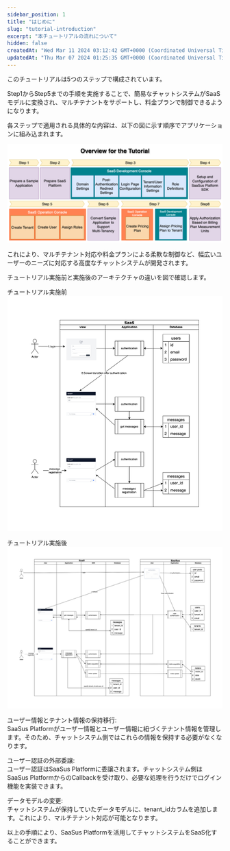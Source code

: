 ```yaml
---
sidebar_position: 1
title: "はじめに"
slug: "tutorial-introduction"
excerpt: "本チュートリアルの流れについて"
hidden: false
createdAt: "Wed Mar 11 2024 03:12:42 GMT+0000 (Coordinated Universal Time)"
updatedAt: "Thu Mar 07 2024 01:25:35 GMT+0000 (Coordinated Universal Time)"
---
```


このチュートリアルは5つのステップで構成されています。

Step1からStep5までの手順を実施することで、簡易なチャットシステムがSaaSモデルに変換され、マルチテナントをサポートし、料金プランで制御できるようになります。

各ステップで適用される具体的な内容は、以下の図に示す順序でアプリケーションに組み込まれます。

![サンプル](/ja/img/tutorial/tutorial-introduction/tutorial-introduction-01.png)

これにより、マルチテナント対応や料金プランによる柔軟な制御など、幅広いユーザーのニーズに対応する高度なチャットシステムが開発されます。

チュートリアル実施前と実施後のアーキテクチャの違いを図で確認します。

チュートリアル実施前
![サンプル](/ja/img/tutorial/tutorial-introduction/tutorial-introduction-02.png)

チュートリアル実施後
![サンプル](/ja/img/tutorial/tutorial-introduction/tutorial-introduction-03.png)

ユーザー情報とテナント情報の保持移行:<br/>
SaaSus Platformがユーザー情報とユーザー情報に紐づくテナント情報を管理します。そのため、チャットシステム側ではこれらの情報を保持する必要がなくなります。

ユーザー認証の外部委譲:<br/>
ユーザー認証はSaaSus Platformに委譲されます。チャットシステム側はSaaSus PlatformからのCallbackを受け取り、必要な処理を行うだけでログイン機能を実装できます。

データモデルの変更:<br/>
チャットシステムが保持していたデータモデルに、tenant_idカラムを追加します。これにより、マルチテナント対応が可能となります。

以上の手順により、SaaSus Platformを活用してチャットシステムをSaaS化することができます。